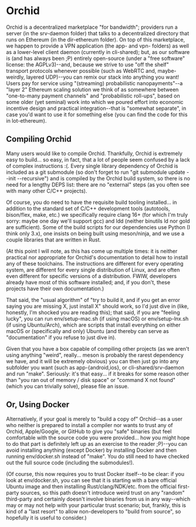 # Orchid

Orchid is a decentralized marketplace "for bandwidth"; providers run a server (in the srv-daemon folder) that talks to a decentralized directory that runs on Ethereum (in the dir-ethereum folder). On top of this marketplace, we happen to provide a VPN application (the app- and vpn- folders) as well as a lower-level client daemon (currently in cli-shared); but, as our software is (and has always been ;P) entirely open-source (under a "free software" license: the AGPLv3)--and, because we strive to use "off the shelf" transport protocols whenever possible (such as WebRTC and, maybe-weirdly, layered UDP)--you can remix our stack into anything you want! Users pay for service using "(streaming) probabilistic nanopayments"--a "layer 2" Ethereum scaling solution we think of as somewhere between "one-to-many payment channels" and "probabilistic roll-ups", based on some older (yet seminal) work into which we poured effort into economic incentive design and practical integration--that is "somewhat separate", in case you'd want to use it for something else (you can find the code for this in lot-ethereum).

## Compiling Orchid

Many users would like to compile Orchid. Thankfully, Orchid is extremely easy to build... so easy, in fact, that a lot of people seem confused by a lack of complex instructions :(. Every single library dependency of Orchid is included as a git submodule (so don't forget to run "git submodule update --init --recursive") and is compiled by the Orchid build system, so there is no need for a lengthy DEPS list: there are no "external" steps (as you often see with many other C/C++ projects).

Of course, you do need to have the requisite build tooling installed... in addition to the standard set of C/C++ development tools (autotools, bison/flex, make, etc.) we specifically require clang 16+ (for which I'm truly sorry: maybe one day we'll support gcc) and ldd (neither binutils ld nor gold are sufficient). Some of the build scripts for our dependencies use Python (I think only 3.x), one insists on being built using meson/ninja, and we use a couple libraries that are written in Rust.

(At this point I will note, as this has come up multiple times: it is neither practical nor appropriate for Orchid's documentation to detail how to install any of these toolchains. The instructions are different for every operating system, are different for every single distribution of Linux, and are often even different for specific versions of a distribution. FWIW, developers already have most of this software installed; and, if you don't, these projects have their own documentation.)

That said, the "usual algorithm" of "try to build it, and if you get an error saying you are missing X, just install X" should work, so I'd just dive in (like, honestly, I'm shocked you are reading this); that said, if you are "feeling lucky", you can run env/setup-mac.sh (if using macOS) or env/setup-lnx.sh (if using Ubuntu/Arch), which are scripts that install everything on either macOS or (specifically and only) Ubuntu (and thereby can serve as "documentation" if you refuse to just dive in).

Given that you have a box capable of compiling other projects (as we aren't using anything "weird", really... meson is probably the rarest dependency we have, and it will be extremely obvious) you can then just go into any subfolder you want (such as app-{android,ios}, or cli-shared/srv-daemon and run "make". Seriously: it's that easy... if it breaks for some reason other than "you ran out of memory / disk space" or "command X not found" (which you can trivially solve), please file an issue.

## Or, Using Docker

Alternatively, if your goal is merely to "build a copy of" Orchid--as a user who neither is prepared to install a compiler nor wants to trust any of Orchid, Apple/Google, or GitHub to give you "safe" binaries (but feel comfortable with the source code you were provided... how you might hope to do that part is definitely left up as an exercise to the reader ;P)--you can avoid installing anything (except Docker) by installing Docker and then running env/docker.sh instead of "make". You do still need to have checked out the full source code (including the submodules!).

(Of course, this now requires you to trust Docker itself--to be clear: if you look at env/docker.sh, you can see that it is starting with a bare official Ubuntu image and then installing Rust/clang/NDK/etc. from the official first-party sources, so this path doesn't introduce weird trust on any "random" third-party and certainly doesn't involve binaries from us in any way--which may or may not help with your particular trust scenario; but, frankly, this is kind of a "last resort" to allow non-developers to "build from source", so hopefully it is useful to consider.)
